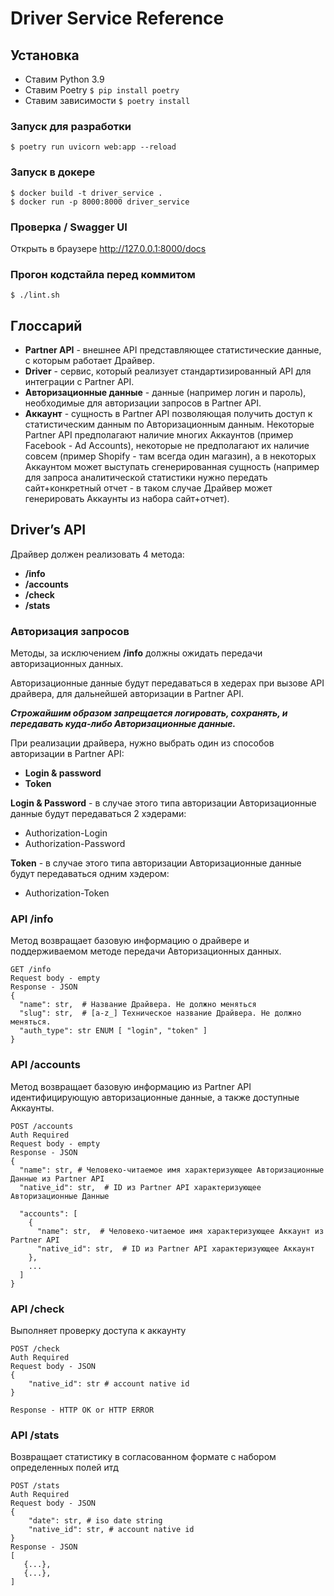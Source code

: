 # Driver Service Reference

## Установка
* Ставим Python 3.9
* Ставим Poetry `$ pip install poetry`
* Ставим зависимости `$ poetry install`

### Запуск для разработки
```
$ poetry run uvicorn web:app --reload
```


### Запуск в докере
```
$ docker build -t driver_service . 
$ docker run -p 8000:8000 driver_service
```

### Проверка / Swagger UI
Открыть в браузере http://127.0.0.1:8000/docs


### Прогон кодстайла перед коммитом
```
$ ./lint.sh
```

## Глоссарий 
* **Partner API** - внешнее API представляющее статистические данные, с которым работает Драйвер.
* **Driver** - сервис, который реализует стандартизированный API для интеграции с Partner API.
* **Авторизационные данные** - данные (например логин и пароль), необходимые для авторизации запросов в Partner API.
* **Аккаунт** - сущность в Partner API позволяющая получить доступ к статистическим данным по Авторизационным данным. Некоторые Partner API предполагают наличие многих Аккаунтов (пример Facebook - Ad Accounts), некоторые не предполагают их наличие совсем (пример Shopify - там всегда один магазин), а в некоторых Аккаунтом может выступать сгенерированная сущность (например для запроса аналитической статистики нужно передать сайт+конкретный отчет - в таком случае Драйвер может генерировать Аккаунты из набора сайт+отчет).

## Driver’s API
Драйвер должен реализовать 4 метода:
* **/info**
* **/accounts**
* **/check**
* **/stats**

### Авторизация запросов

Методы, за исключением **/info** должны ожидать передачи авторизационных данных.

Авторизационные данные будут передаваться в хедерах при вызове API драйвера, для дальнейшей авторизации в Partner API.

***Строжайшим образом запрещается логировать, сохранять, и передавать куда-либо Авторизационные данные.***

При реализации драйвера, нужно выбрать один из способов авторизации в Partner API:
* **Login & password**
* **Token**

**Login & Password** - в случае этого типа авторизации Авторизационные данные будут передаваться 2 хэдерами: 
* Authorization-Login
* Authorization-Password

**Token** - в случае этого типа авторизации Авторизационные данные будут передаваться одним хэдером:
* Authorization-Token

### API /info

Метод возвращает базовую информацию о драйвере и поддерживаемом методе передачи Авторизационных данных.

```
GET /info
Request body - empty
Response - JSON
{
  "name": str,  # Название Драйвера. Не должно меняться  
  "slug": str,  # [a-z_] Техническое название Драйвера. Не должно меняться. 
  "auth_type": str ENUM [ "login", "token" ] 
}
```

### API /accounts

Метод возвращает базовую информацию из Partner API идентифицирующую авторизационные данные, а также доступные Аккаунты.

```
POST /accounts
Auth Required
Request body - empty
Response - JSON
{
  "name": str, # Человеко-читаемое имя характеризующее Авторизационные Данные из Partner API
  "native_id": str,  # ID из Partner API характеризующее Авторизационные Данные
  
  "accounts": [
    {
      "name": str,  # Человеко-читаемое имя характеризующее Аккаунт из Partner API
      "native_id": str,  # ID из Partner API характеризующее Аккаунт 
    },
    ...
  ]
}
```

### API /check

Выполняет проверку доступа к аккаунту

```
POST /check
Auth Required
Request body - JSON
{
	"native_id": str # account native id 
}

Response - HTTP OK or HTTP ERROR
```


### API /stats

Возвращает статистику в согласованном формате с набором определенных полей итд

```
POST /stats
Auth Required
Request body - JSON
{
	"date": str, # iso date string
	"native_id": str, # account native id 
}
Response - JSON
[
   {...},
   {...},
]
```
